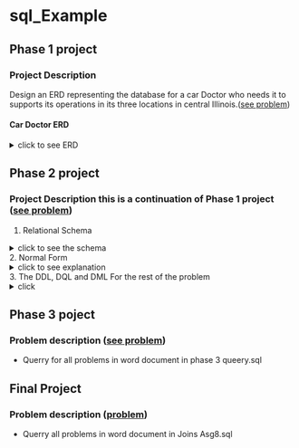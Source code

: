 # sql_Example
## Phase 1 project
### Project Description
Design an ERD representing the database for a  car Doctor who needs it to supports its operations in its three locations in central Illinois.([see problem](https://drive.google.com/file/d/1kl1eZihiegSey0KstG249dcz5jCBj7Sm/view?usp=sharing))

#### Car Doctor ERD

<details><summary> click to see ERD </summary>
  <img src="db-images/carDoc-Phase1.png" alt="CarDoc db">
</details>

## Phase 2 project
### Project Description this is a continuation of Phase 1 project ([see problem](https://docs.google.com/document/d/1VlHrhxe5IUMfBgFbj4XjbYXkHjUbXr0M/edit?usp=sharing&ouid=104958678762290645389&rtpof=true&sd=true))

1. Relational Schema<br>
<details><summary>click to see the schema </summary>
  <img src="db-images/Question1.PNG">
</details>
2. Normal Form

<details><summary>click to see explanation </summary>

###### Checking for 1st normal form (1NF):

* This is a relation with no multivalued attributes and each row is unique, hence it is in 1NF .
###### Checking for 2nd normal form (2NF):

*	Even though they are bridge entities with composite keys for PARTUSED and INVENTORY however there is no Partial dependency because in these two entities the values of the non-key attributes for each entity is determine by the respective composite key , hence functional dependencies.
###### Checking for 3rd normal form (3NF):

*	There is no transitive dependency in any of the table. Since the table is in 1NF ,2NF and no transitive dependency, we conclude that the table is in 3NF. (It is also important to see that the License plate number does not identify the license state rather it will be the plate number only that is why no transitivity here.)

</details>
3. The DDL, DQL and DML For the rest of the problem

<details><summary>click </summary>
  <p><mark>qestion 3, 5, 6, 7</mark> refer to Phase 2 querry.sql</p>
</details> 

## Phase 3 poject
### Problem description ([see problem](https://docs.google.com/document/d/1mCiR-ve0xqJSEPiFva3_UD64ROfks3w8/edit?usp=sharing&ouid=104958678762290645389&rtpof=true&sd=true))

* Querry for all problems in word document in phase 3 queery.sql

## Final Project

### Problem description ([problem](https://docs.google.com/document/d/1e8zghsqgiJZchlbNr-VfAbmbVRYqveee/edit?usp=sharing&ouid=104958678762290645389&rtpof=true&sd=true))

* Querry all problems in word document in Joins Asg8.sql
